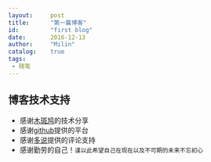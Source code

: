 ```yaml
---
layout:     post
title:      "第一篇博客"
id:         "first blog"
date:       2016-12-13
author:     "Milin"
catalog:    true
tags:
 - 随笔
---
```


## 博客技术支持
* 感谢[木斑鸠](https://github.com/woodbird/woodbird.github.io)的技术分享
* 感谢[github](https://github.com/)提供的平台
* 感谢[多说](http://duoshuo.com/)提供的评论支持
* 感谢勤劳的自己！`谨以此希望自己在现在以及不可期的未来不忘初心`

